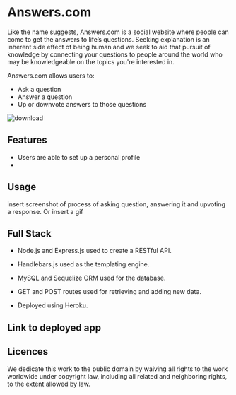 # Answers.com # 
Like the name suggests, Answers.com is a social website where people can come to get the answers to life’s questions. Seeking explanation is an inherent side effect of being human and we seek to aid that pursuit of knowledge by connecting your questions to people around the world who may be knowledgeable on the topics you're interested in.

Answers.com allows users to:
* Ask a question
* Answer a question
* Up or downvote answers to those questions

![download](https://user-images.githubusercontent.com/101675147/185010186-8554b250-6861-4e58-a016-70c9f1f530e6.png)


## Features ##
* Users are able to set up a personal profile
* 

## Usage ## 

insert screenshot of process of asking question, answering it and upvoting a response.
Or insert a gif 


## Full Stack ## 
* Node.js and Express.js used to create a RESTful API.

* Handlebars.js used as the templating engine. 

* MySQL and Sequelize ORM used for the database.

* GET and POST routes used for retrieving and adding new data.

* Deployed using Heroku.

## Link to deployed app ##


## Licences ##
We dedicate this work to the public domain by waiving all rights to the work worldwide under copyright law, including all related and neighboring rights, to the extent allowed by law.

